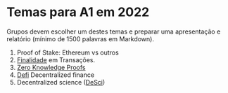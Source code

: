 # Temas para A1 em 2022
Grupos devem escolher um destes temas e preparar uma apresentação e relatório (mínimo de 1500 palavras em Markdown).


1. Proof of Stake: Ethereum vs outros
2. [Finalidade](https://blog.ethereum.org/2016/05/09/on-settlement-finality/) em Transações.
3. [Zero Knowledge Proofs](https://ethereum.org/en/zero-knowledge-proofs/)
4. [Defi](https://ethereum.org/en/defi/) Decentralized finance
5. Decentralized science ([DeSci](https://ethereum.org/en/desci/))